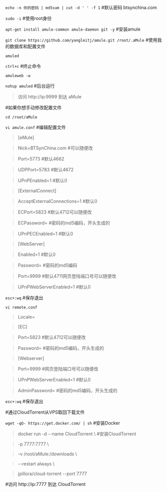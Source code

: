 `echo -n 你的密码 | md5sum | cut -d ' ' -f 1` #默认密码 btsynchina.com

`sudo -i` #使用root身份

`apt-get install amule-common amule-daemon git -y` #安装amule

`git clone https://github.com/yangleitj/amule.git /root/.aMule` #使用我的数据库和配置文件

`amuled`

`ctrl+c` #终止命令

`amuleweb -w`

`nohup amuled` #后台运行

>访问 http://ip:9999 到达 aMule



#如果你想手动修改配置文件

`cd /root/aMule`

`vi amule.conf` #编辑配置文件

>[eMule]

>Nick=BTSynChina.com #可以随便改

>Port=5773 #默认4662

>UDPPort=5783 #默认4672

>UPnPEnabled=1 #默认0

>[ExternalConnect]

>AcceptExternalConnections=1 #默认0

>ECPort=5823 #默认4712可以随便改

>ECPassword= #密码的md5编码，开头生成的

>UPnPECEnabled=1 #默认0

>[WebServer]

>Enabled=1 #默认0

>Password= #密码的md5编码

>Port=9999 #默认4711网页登陆端口号可以随便改

>UPnPWebServerEnabled=1 #默认0

`esc+:wq` #保存退出

`vi remote.conf`

>Locale=

>[EC]

>Port=5823 #默认4712可以随便改

>Password= #密码的md5编码，开头生成的

>[Webserver]

>Port=9999 #网页登陆端口号可以随便改

>UPnPWebServerEnabled=1 #默认0

>AdminPassword= #密码的md5编码，开头生成的

`esc+:wq` #保存退出

#通过CloudTorrent从VPS取回下载文件

`wget -qO- https://get.docker.com/ | sh` #安装Docker

>docker run -d --name CloudTorrent \ #安装CloudTorrent

>-p 7777:7777 \

>-v /root/aMule:/downloads \

>--restart always \

>jpillora/cloud-torrent --port 7777

#访问 http://ip:7777 到达 CloudTorrent
